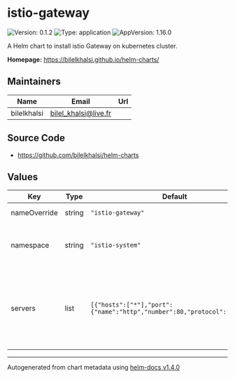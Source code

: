 # istio-gateway

![Version: 0.1.2](https://img.shields.io/badge/Version-0.1.2-informational?style=flat-square) ![Type: application](https://img.shields.io/badge/Type-application-informational?style=flat-square) ![AppVersion: 1.16.0](https://img.shields.io/badge/AppVersion-1.16.0-informational?style=flat-square)

A Helm chart to install istio Gateway on kubernetes cluster.

**Homepage:** <https://bilelkhalsi.github.io/helm-charts/>

## Maintainers

| Name | Email | Url |
| ---- | ------ | --- |
| bilelkhalsi | bilel_khalsi@live.fr |  |

## Source Code

* <https://github.com/bilelkhalsi/helm-charts>

## Values

| Key | Type | Default | Description |
|-----|------|---------|-------------|
| nameOverride | string | `"istio-gateway"` | Istio Gateway name |
| namespace | string | `"istio-system"` | Namespace to install istio gateway. by default it's set to `istio-system` |
| servers | list | `[{"hosts":["*"],"port":{"name":"http","number":80,"protocol":"HTTP"}}]` | This needs to be a valid istio gateway configuration.For further gateway configuration, take a look in [istio documentation](https://istio.io/latest/docs/concepts/traffic-management/#gateways) |

----------------------------------------------
Autogenerated from chart metadata using [helm-docs v1.4.0](https://github.com/norwoodj/helm-docs/releases/v1.4.0)
